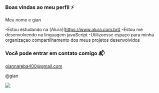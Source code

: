  ### Boas vindas ao meu perfil ⚡
 
Meu nome e gian

-Estou estudando na [Alura](https://www.alura.com.br0
-Estou me desenvolvendo na linguagem javaScript
-Utilizoesse espaço para minha organizaçao compartilhamento dos meus projetos desenvolvidos

### Você pode entrar em contato comigo 📬

giannareba400@gmail.com

@gian

![](https://media1.tenor.com/m/3D1C5I4742sAAAAC/cristiano-ronaldo-ronaldo.gif)
